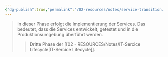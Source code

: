 ```yaml
---
{"dg-publish":true,"permalink":"/02-resources/notes/service-transition/","tags":["GFN/LF06"],"noteIcon":"","updated":"2025-08-26T16:35:07.000+02:00"}
---
```


>In dieser Phase erfolgt die Implementierung der Services. Das bedeutet, dass die Services entwickelt, getestet und in die Produktionsumgebung überführt werden.
>>Dritte Phase der [[02 - RESOURCES/Notes/IT-Sercice Lifecycle\|IT-Sercice Lifecycle]].